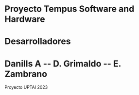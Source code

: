 # Proyecto Tempus Software and Hardware
# Desarrolladores 
# DanilIs A -- D. Grimaldo -- E. Zambrano
Proyecto UPTAI 2023
